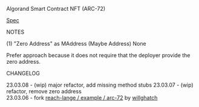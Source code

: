 
Algorand Smart Contract NFT (ARC-72)

[Spec](https://github.com/algorandfoundation/ARCs/blob/main/ARCs/arc-0072.md)

NOTES

(1) "Zero Address" as MAddress (Maybe Address) None

Prefer approach because it does not require that the deployer provide the zero address.

CHANGELOG

23.03.08 - (wip) major refactor, add missing method stubs
23.03.07 - (wip) refactor, remove zero address  
23.03.06 - fork [reach-lange / example / arc-72](https://github.com/reach-sh/reach-lang/blob/4a4ff653bba2857cca131b6fc91562db74d0a23a/examples/arc-72/index.rsh) by [willghatch](https://github.com/willghatch)
